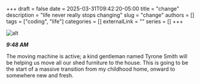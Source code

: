 +++ 
draft = false
date = 2025-03-31T09:42:20-05:00
title = "change"
description = "life never really stops changing"
slug = "change"
authors = []
tags = ["coding", "life"]
categories = []
externalLink = ""
series = []
+++


![alt](https://preview.redd.it/gszb3722xt391.png?width=503&format=png&auto=webp&s=2579ec73abf8d2eb7a7ff186d3a5e3c4dc362e83)

***9:48 AM***

The moving machine is active; a kind gentleman named Tyrone Smith will be helping
us move all our shed furniture to the house. This is going to be the start of 
a massive transition from my childhood home, onward to somewhere new and fresh.
